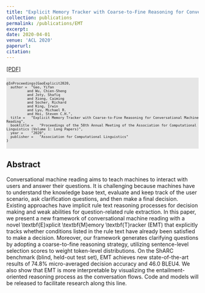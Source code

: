 ```yaml
---
title: "Explicit Memory Tracker with Coarse-to-Fine Reasoning for Conversational Machine Reading"
collection: publications
permalink: /publications/EMT
excerpt: 
date: 2020-04-01
venue: 'ACL 2020'
paperurl: 
citation: 
---
```


[[PDF]]()

<pre style="background-color: rgb(230,230,230);white-space: pre-wrap;">
<font size="1">
@InProceedings{GaoExplicit2020,
  author = 	"Gao, Yifan 
          and Wu, Chien-Sheng
          and Joty, Shafiq
          and Xiong, Caiming
          and Socher, Richard
          and King, Irwin 
          and Lyu, Michael R.
          and Hoi, Steven C.H.",
  title = 	"Explicit Memory Tracker with Coarse-to-Fine Reasoning for Conversational Machine Reading",
  booktitle = 	"Proceedings of the 58th Annual Meeting of the Association for Computational Linguistics (Volume 1: Long Papers)",
  year = 	"2020",
  publisher = 	"Association for Computational Linguistics"
}
</font>
</pre>


## Abstract
Conversational machine reading aims to teach machines to interact with users and answer their questions. It is challenging because machines have to understand the knowledge base text, evaluate and keep track of the user scenario, ask clarification questions, and then make a final decision. Existing approaches have implicit rule text reasoning processes for decision making and weak abilities for question-related rule extraction.  In this paper, we present a new framework of conversational machine reading with a novel \textbf{E}xplicit \textbf{M}emory \textbf{T}racker (EMT) that explicitly tracks whether conditions listed in the rule text have already been satisfied to make a decision. Moreover, our framework generates clarifying questions by adopting a coarse-to-fine reasoning strategy, utilizing sentence-level selection scores to weight token-level distributions.  On the ShARC benchmark (blind, held-out test set), EMT achieves new state-of-the-art results of 74.8\% micro-averaged decision accuracy and 46.0 BLEU4.  We also show that EMT is more interpretable by visualizing the entailment-oriented reasoning process as the conversation flows. Code and models will be released to facilitate research along this line.
